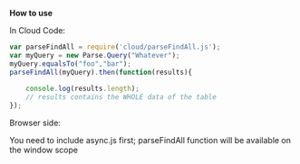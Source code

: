 **How to use**

In Cloud Code:

```javascript
var parseFindAll = require('cloud/parseFindAll.js');
var myQuery = new Parse.Query("Whatever");
myQuery.equalsTo("foo","bar");
parseFindAll(myQuery).then(function(results){
	
	console.log(results.length);
	// results contains the WHOLE data of the table
});
```

Browser side:

You need to include async.js first; parseFindAll function will be available on the window scope
